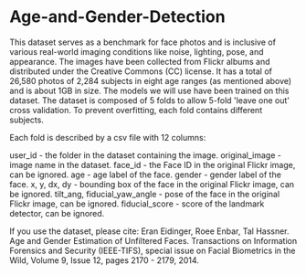 # Age-and-Gender-Detection
 This dataset serves as a benchmark for face photos and is inclusive of various real-world imaging conditions like noise, lighting, pose, and appearance. The images have been collected from Flickr albums and distributed under the Creative Commons (CC) license. It has a total of 26,580 photos of 2,284 subjects in eight age ranges (as mentioned above) and is about 1GB in size. The models we will use have been trained on this dataset.
The dataset is composed of 5 folds to allow 5-fold 'leave one out' cross validation. To prevent overfitting, each fold contains different subjects. 

Each fold is described by a csv file with 12 columns:

user_id - the folder in the dataset containing the image. 
original_image - image name in the dataset.
face_id - the Face ID in the original Flickr image, can be ignored. 
age - age label of the face.
gender - gender label of the face.
x, y, dx, dy - bounding box of the face in the original Flickr image, can be ignored.
tilt_ang, fiducial_yaw_angle - pose of the face in the original Flickr image, can be ignored. 
fiducial_score - score of the landmark detector, can be ignored. 

If you use the dataset, please cite: Eran Eidinger, Roee Enbar, Tal Hassner. Age and Gender Estimation of Unfiltered Faces. Transactions on Information Forensics and Security (IEEE-TIFS), special issue on Facial Biometrics in the Wild, Volume 9, Issue 12, pages 2170 - 2179, 2014.
